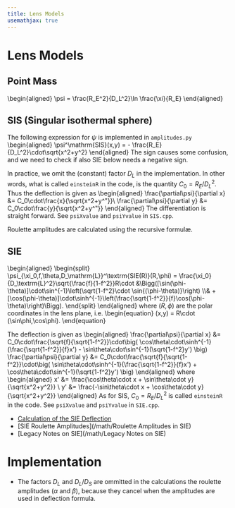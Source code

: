```yaml
---
title: Lens Models
usemathjax: true
---
```


# Lens Models

## Point Mass

\begin{aligned}
\psi = \frac{R_E^2}{D_L^2}\ln \frac{\xi}{R_E}
\end{aligned}

## SIS (Singular isothermal sphere)

The following expression for $\psi$ is implemented in `amplitudes.py`
\begin{aligned}
  \psi^\mathrm{SIS}(x,y) = - \frac{R_E}{D_L^2}\cdot\sqrt{x^2+y^2}
\end{aligned}
The sign causes some confusion, and we need to check if also SIE below needs a
negative sign.

In practice, we omit the (constant) factor $D_L$ in the implementation.
In other words, what is called `einsteinR` in the code, is the quantity
$C_0=R_E/D_L^2$.  Thus the deflection is given as
\begin{aligned}
  \frac{\partial\psi}{\partial x} &= C_0\cdot\frac{x}{\sqrt{x^2+y^"}}\\
  \frac{\partial\psi}{\partial y} &= C_0\cdot\frac{y}{\sqrt{x^2+y^"}}
\end{aligned}
The differentiation is straight forward.
See `psiXvalue` and `psiYvalue` in `SIS.cpp`.

Roulette amplitudes are calculated using the recursive formulæ.

## SIE

\begin{aligned}
\begin{split}
  \psi_{\xi_0,f,\theta,D_\mathrm{L}}^\textrm{SIE(R)}(R,\phi) =
  \frac{\xi_0}{D_\textrm{L}^2}\sqrt{\frac{f}{1-f^2}}R\cdot
  &\Bigg([\sin(\phi-\theta)]\cdot\sin^{-1}\left(\sqrt{1-f^2}\cdot \sin{(\phi-\theta)}\right)
  \\\\&
  +[\cos(\phi-\theta)]\cdot\sinh^{-1}\left(\frac{\sqrt{1-f^2}}{f}\cos(\phi-\theta)\right)\Bigg).
\end{split}
\end{aligned}
where $(R,\phi)$ are the polar coordinates in the lens plane, i.e.
\begin{equation}
    (x,y) = R\cdot (\sin\phi,\cos\phi).
\end{equation}

The deflection is given as
\begin{aligned}
  \frac{\partial\psi}{\partial x} &=
     C_0\cdot\frac{\sqrt{f}{\sqrt{1-f^2}}\cdot\big(
        \cos\theta\cdot\sinh^{-1}(\frac{\sqrt{1-f^2}}{f}x')
        - \sin\theta\cdot\sin^{-1}(\sqrt{1-f^2}y')
        \big)
  \frac{\partial\psi}{\partial y} &=
     C_0\cdot\frac{\sqrt{f}{\sqrt{1-f^2}}\cdot\big(
        \sin\theta\cdot\sinh^{-1}(\frac{\sqrt{1-f^2}}{f}x')
        + \cos\theta\cdot\sin^{-1}(\sqrt{1-f^2}y')
        \big)
\end{aligned}
where
\begin{aligned}
  x' &= \frac{\cos\theta\cdot x + \sin\theta\cdot y}{\sqrt{x^2+y^2}} \\
  y' &= \frac{-\sin\theta\cdot x + \cos\theta\cdot y}{\sqrt{x^2+y^2}}
\end{aligned}
As for SIS, $C_0=R_E/D_L^2$ is called `einsteinR` in the code.
See `psiXvalue` and `psiYvalue` in `SIE.cpp`.

+ [Calculation of the SIE Deflection](/math/SIE)
+ [SIE Roulette Amplitudes](/math/Roulette Amplitudes in SIE)
+ [Legacy Notes on SIE](/math/Legacy Notes on SIE)

# Implementation 


+ The factors $D_L$ and $D_L/D_S$ are ommitted in the calculations 
  the roulette amplitudes ($\alpha$ and $\beta$), because they cancel when the
  amplitudes are used in deflection formula.
